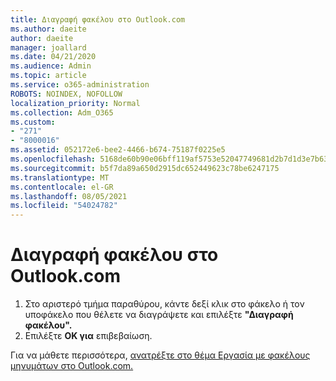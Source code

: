 ```yaml
---
title: Διαγραφή φακέλου στο Outlook.com
ms.author: daeite
author: daeite
manager: joallard
ms.date: 04/21/2020
ms.audience: Admin
ms.topic: article
ms.service: o365-administration
ROBOTS: NOINDEX, NOFOLLOW
localization_priority: Normal
ms.collection: Adm_O365
ms.custom:
- "271"
- "8000016"
ms.assetid: 052172e6-bee2-4466-b674-75187f0225e5
ms.openlocfilehash: 5168de60b90e06bff119af5753e52047749681d2b7d1d3e7b632afe5607713a2
ms.sourcegitcommit: b5f7da89a650d2915dc652449623c78be6247175
ms.translationtype: MT
ms.contentlocale: el-GR
ms.lasthandoff: 08/05/2021
ms.locfileid: "54024782"
---
```

# <a name="delete-a-folder-in-outlookcom"></a>Διαγραφή φακέλου στο Outlook.com

1. Στο αριστερό τμήμα παραθύρου, κάντε δεξί κλικ στο φάκελο ή τον υποφάκελο που θέλετε να διαγράψετε και επιλέξτε **"Διαγραφή φακέλου".**
2. Επιλέξτε **OK για** επιβεβαίωση.

Για να μάθετε περισσότερα, [ανατρέξτε στο θέμα Εργασία με φακέλους μηνυμάτων στο Outlook.com.](https://support.office.com/article/6bb0723a-f39f-4a8d-bb3f-fab5dcc2510a?wt.mc_id=Office_Outlook_com_Alchemy)